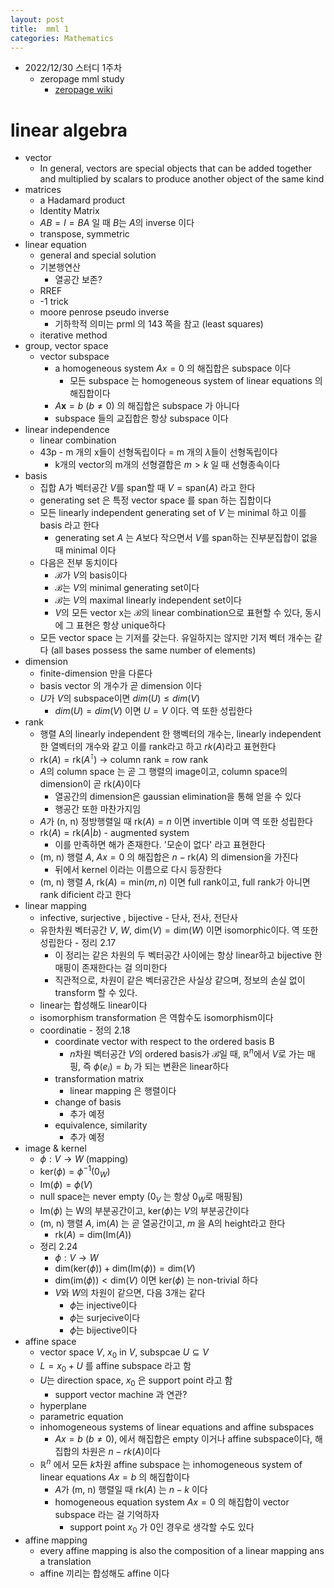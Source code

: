 ```yaml
---
layout: post
title:  mml 1
categories: Mathematics
---
```


- 2022/12/30 스터디 1주차
  - zeropage mml study
    - [zeropage wiki](https://wiki.zeropage.org/wiki.php/mml%20study)

# linear algebra
- vector
    - In general, vectors are special objects that can be added together and multiplied by scalars to produce another object of the same kind
- matrices
    - a Hadamard product
    - Identity Matrix
    - $AB = I = BA$ 일 때 $B$는 $A$의 inverse 이다
    - transpose, symmetric
- linear equation
    - general and special solution
    - 기본행연산
        - 열공간 보존?
    - RREF
    - -1 trick
    - moore penrose pseudo inverse
        - 기하학적 의미는 prml 의 143 쪽을 참고 (least squares)
    - iterative method
- group, vector space
    - vector subspace
        - a homogeneous system $Ax=0$ 의 해집합은 subspace 이다
            - 모든 subspace 는 homogeneous system of linear equations 의 해집합이다
        - $A \mathbf x=b$ ($b \not= 0$) 의 해집합은 subspace 가 아니다
        - subspace 들의 교집합은 항상 subspace 이다
- linear independence
    - linear combination
    - 43p - m 개의 x들이 선형독립이다 = m 개의 $\lambda$들이 선형독립이다
        - k개의 vector의 m개의 선형결합은 $m>k$ 일 때 선형종속이다
- basis
    - 집합 A가 벡터공간 $V$를 span할 때 $V=\text{span}(A)$ 라고 한다
    - generating set 은 특정 vector space 를 span 하는 집합이다
    - 모든 linearly independent generating set of $V$ 는 minimal 하고 이를 basis 라고 한다
        - generating set $A$ 는 $A$보다 작으면서 $V$를 span하는 진부분집합이 없을 때 minimal 이다
    - 다음은 전부 동치이다
        - $\mathcal B$가 $V$의 basis이다
        - $\mathcal B$는 $V$의 minimal generating set이다
        - $\mathcal B$는 $V$의 maximal linearly independent set이다
        - $V$의 모든 vector x는 $\mathcal B$의 linear combination으로 표현할 수 있다, 동시에 그 표현은 항상 unique하다
    - 모든 vector space 는 기저를 갖는다. 유일하지는 않지만 기저 벡터 개수는 같다 (all bases possess the same number of elements)
- dimension
    - finite-dimension 만을 다룬다
    - basis vector 의 개수가 곧 dimension 이다
    - $U$가 $V$의 subspace이면 $dim(U) \leq dim(V)$
        - $dim(U)=dim(V)$ 이면 $U=V$ 이다. 역 또한 성립한다
- rank
    - 행렬 A의 linearly independent 한 행벡터의 개수는, linearly independent 한 열벡터의 개수와 같고 이를 rank라고 하고 $rk(A)$라고 표현한다
    - $\text{rk}(A) = \text{rk}(A^\intercal)$ → column rank = row rank
    - $A$의 column space 는 곧 그 행렬의 image이고, column space의 dimension이 곧 $\text{rk}(A)$이다
        - 열공간의 dimension은 gaussian elimination을 통해 얻을 수 있다
        - 행공간 또한 마찬가지임
    - $A$가 (n, n) 정방행렬일 때 $\text{rk}(A)=n$ 이면 invertible 이며 역 또한 성립한다
    - $\text{rk}(A) = \text{rk}(A|b)$ - augmented system
        - 이를 만족하면 해가 존재한다. '모순이 없다' 라고 표현한다
    - (m, n) 행렬 $A$, $Ax=0$ 의 해집합은 $n-\text{rk}(A)$ 의 dimension을 가진다
        - 뒤에서 kernel 이라는 이름으로 다시 등장한다
    - (m, n) 행렬 $A$, $\text{rk}(A) = \text{min}(m, n)$ 이면 full rank이고, full rank가 아니면 rank dificient 라고 한다
- linear mapping
    - infective, surjective , bijective - 단사, 전사, 전단사
    - 유한차원 벡터공간 $V$, $W$, $\text{dim}(V)=\text{dim}(W)$ 이면 isomorphic이다. 역 또한 성립한다 - 정리 2.17
        - 이 정리는 같은 차원의 두 벡터공간 사이에는 항상 linear하고 bijective 한 매핑이 존재한다는 걸 의미한다
        - 직관적으로, 차원이 같은 벡터공간은 사실상 같으며, 정보의 손실 없이 transform 할 수 있다.
    - linear는 합성해도 linear이다
    - isomorphism transformation 은 역함수도 isomorphism이다
    - coordinatie - 정의 2.18
        - coordinate vector with respect to the ordered basis B
            - $n$차원 벡터공간 $V$의 ordered basis가 $\mathcal B$일 때, $\mathbb R^n$에서 $V$로 가는 매핑, 즉 $\phi(e_i) = b_i$ 가 되는 변환은 linear하다
        - transformation matrix
            - linear mapping 은 행렬이다
        - change of basis
            - 추가 예정
        - equivalence, similarity
            - 추가 예정
- image & kernel
    - $\phi: V→W$ (mapping)
    - $\text{ker}(\phi) = \phi^{-1}(0_W)$
    - $\text{Im}(\phi) = \phi(V)$
    - null space는 never empty ($0_V$ 는 항상 $0_W$로 매핑됨)
    - $\text{Im}(\phi)$ 는 W의 부분공간이고, $\text{ker}(\phi)$는 $V$의 부분공간이다
    - (m, n) 행렬 $A$, $\text{im}(A)$ 는 곧 열공간이고, $m$ 을 A의 height라고 한다
        - $\text{rk}(A) = \text{dim}(\text{Im}(A))$
    - 정리 2.24
        - $\phi: V→W$
        - $\text{dim}(\text{ker}(\phi)) + \text{dim}(\text{Im}(\phi)) = \text{dim}(V)$
        - $\text{dim}(\text{im}(\phi)) < \text{dim}(V)$ 이면 $\text{ker}(\phi)$ 는 non-trivial 하다
        - $V$와 $W$의 차원이 같으면, 다음 3개는 같다
            - $\phi$는 injective이다
            - $\phi$는 surjecive이다
            - $\phi$는 bijective이다
- affine space
    - vector space $V$, $x_0$ in $V$, subspcae $U \subseteq V$
    - $L = x_0 + U$ 를 affine subspace 라고 함
    - $U$는 direction space, $x_0$ 은 support point 라고 함
        - support vector machine 과 연관?
    - hyperplane
    - parametric equation
    - inhomogeneous systems of linear equations and affine subspaces
        - $Ax=b$ ($b \neq 0$), 에서 해집합은 empty 이거나 affine subspace이다, 해집합의 차원은 $n-rk(A)$이다
    - $\mathbb R^n$ 에서 모든 $k$차원 affine subspace 는 inhomogeneous system of linear equations $Ax=b$ 의 해집합이다
        - $A$가 (m, n) 행렬일 때 $\text{rk}(A)$ 는 $n-k$ 이다
        - homogeneous equation system $Ax=0$ 의 해집합이 vector subspace 라는 걸 기억하자
            - support point $x_0$ 가 0인 경우로 생각할 수도 있다
- affine mapping
    - every affine mapping is also the composition of a linear mapping ans a translation
    - affine 끼리는 합성해도 affine 이다